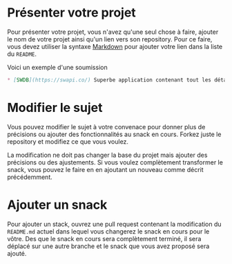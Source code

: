 # Présenter votre projet

Pour présenter votre projet, vous n'avez qu'une seul chose à faire, ajouter le nom de votre projet ainsi qu'un lien vers son repository.
Pour ce faire, vous devez utiliser la syntaxe [Markdown](https://daringfireball.net/projects/markdown/syntax) pour ajouter votre lien dans la liste du `README`.

Voici un exemple d'une soumission

```markdown
* [SWDB](https://swapi.co/) Superbe application contenant tout les détails des films Star Wars
```
# Modifier le sujet

Vous pouvez modifier le sujet à votre convenace pour donner plus de précisions ou ajouter des fonctionnalités au snack en cours.
Forkez juste le repository et modifiez ce que vous voulez.

La modification ne doit pas changer la base du projet mais ajouter des précisions ou des ajustements.
Si vous voulez complètement transformer le snack, vous pouvez le faire en en ajoutant un nouveau comme décrit précédemment.

# Ajouter un snack

Pour ajouter un stack, ouvrez une pull request contenant la modification du `README.md` actuel dans lequel vous changerez le snack en cours pour le vôtre.
Des que le snack en cours sera complètement terminé, il sera déplacé sur une autre branche et le snack que vous avez proposé sera ajouté.
